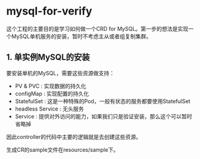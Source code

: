 # mysql-for-verify

这个工程的主要目的是学习如何做一个CRD for MySQL。第一步的想法是实现一个MySQL单机服务的安装，暂时不考虑主从或者组复制集群。

## 1. 单实例MySQL的安装

要安装单机的MySQL，需要这些资源做支持：

* PV & PVC : 实现数据的持久化
* configMap : 实现配置的持久化
* StatefulSet : 这是一种特殊的Pod，一般有状态的服务都要使用StatefulSet
* headless Service : 无头服务
* Service : 提供对外访问的能力，如果我们只是验证安装，那么这个可以暂时省略掉

因此controller的代码中主要的逻辑就是去创建这些资源。

生成CR的sample文件在resources/sample下。